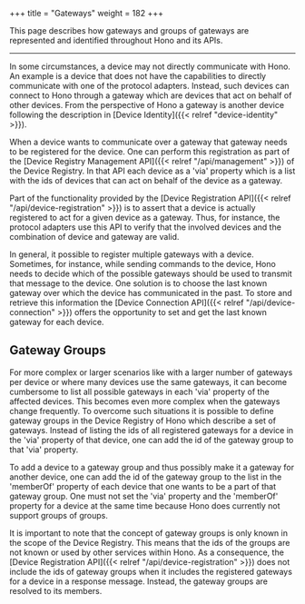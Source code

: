 +++
title = "Gateways"
weight = 182
+++

This page describes how gateways and groups of gateways are represented and identified throughout Hono and its APIs.
<!--more-->
 ---

In some circumstances, a device may not directly communicate with Hono. An example is a device that does not have the capabilities to directly communicate with one of the protocol adapters.  Instead, such devices can connect to Hono through a gateway which are devices that act on behalf of other devices. From the perspective of Hono a gateway is another device following the description in [Device Identity]({{< relref "device-identity" >}}).

When a device wants to communicate over a gateway that gateway needs to be registered for the device. One can perform this registration as part of the [Device Registry Management API]({{< relref "/api/management" >}}) of the Device Registry. In that API each device as a 'via' property which is a list with the ids of devices that can act on behalf of the device as a gateway. 

Part of the functionality provided by the  [Device Registration API]({{< relref "/api/device-registration" >}}) is to assert that a device is actually registered to act for a given device as a gateway. Thus, for instance, the protocol adapters use this API to verify that the involved devices and the combination of device and gateway are valid.

In general, it possible to register multiple gateways with a device. Sometimes, for instance, while sending commands to the device, Hono needs to decide which of the possible gateways should be used to transmit that message to the device. One solution is to choose the last known gateway over which the device has communicated in the past. To store and retrieve this information the [Device Connection API]({{< relref "/api/device-connection" >}}) offers the opportunity to set and get the last known gateway for each device.    


## Gateway Groups
For more complex or larger scenarios like with a larger number of gateways per device or where many devices use the same gateways, it can become cumbersome to list all possible gateways in each 'via' property of the affected devices. This becomes even more complex when the gateways change frequently. To overcome such situations it is possible to define gateway groups in the Device Registry of Hono which describe a set of gateways. Instead of listing the ids of all registered gateways for a device in the 'via' property of that device, one can add the id of the gateway group to that 'via' property. 

To add a device to a gateway group and thus possibly make it a gateway for another device, one can add the id of the gateway group to the list in the 'memberOf' property of each device that one wants to be a part of that gateway group. One must not set the 'via' property and the 'memberOf' property for a device at the same time because Hono does currently not support groups of groups.     

It is important to note that the concept of gateway groups is only known in the scope of the Device Registry. This means that the ids of the groups are not known or used by other services within Hono. As a consequence, the [Device Registration API]({{< relref "/api/device-registration" >}}) does not include the ids of gateway groups when it includes the registered gateways for a device in a response message. Instead, the gateway groups are resolved to its members.    

